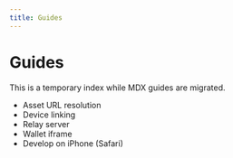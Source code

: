 ```yaml
---
title: Guides
---
```


# Guides

This is a temporary index while MDX guides are migrated.

 - Asset URL resolution
 - Device linking
 - Relay server
 - Wallet iframe
 - Develop on iPhone (Safari)
